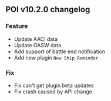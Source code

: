 ## POI v10.2.0 changelog
### Feature
- Update AACI data
- Update OASW data
- Add support of battle end notification
- Add new plugin `New Ship Reminder`

### Fix
- Fix can't get plugin beta updates
- Fix crash caused by API change
